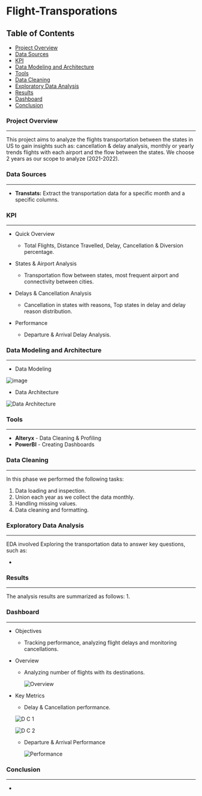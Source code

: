 # Flight-Transporations

## Table of Contents

- [Project Overview](#project-overview)
- [Data Sources](#data-sources)
- [KPI](#kpi)
- [Data Modeling and Architecture](#data-modeling-and-architecture)
- [Tools](#tools)
- [Data Cleaning](#data-cleaning)
- [Exploratory Data Analysis](#exploratory-data-analysis)
- [Results](#results)
- [Dashboard](#dashboard)
- [Conclusion](#conclusion)
### Project Overview
---
This project aims to analyze the flights transportation between the states in US to gain insights such as: cancellation & delay analysis, monthly or yearly trends flights with each airport and the flow between the states. We choose 2 years as our scope to analyze (2021-2022).

### Data Sources
---
- **Transtats:** Extract the transportation data for a specific month and a specific columns.

### KPI
---
- Quick Overview
   - Total Flights, Distance Travelled, Delay, Cancellation & Diversion percentage.
     
- States & Airport Analysis
   - Transportation flow between states, most frequent airport and connectivity between cities.

- Delays & Cancellation Analysis
  - Cancellation in states with reasons, Top states in delay and delay reason distribution.

- Performance 
  -  Departure & Arrival Delay Analysis.
 
### Data Modeling and Architecture
--- 
- Data Modeling
  
![image](https://github.com/ShadyWessemy/Flights-Transporation/assets/73957793/d8cc6156-0f68-46c9-af21-e59232045c06)

- Data Architecture
  
![Data Architecture](https://github.com/ShadyWessemy/Flights-Transporation/assets/73957793/619a149e-6c9c-4cbb-9db2-e0541ea60e3e)

### Tools 
---
- **Alteryx** - Data Cleaning & Profiling
- **PowerBI** - Creating Dashboards

### Data Cleaning
---
In this phase we performed the following tasks:

1. Data loading and inspection.
2. Union each year as we collect the data monthly.
3. Handling missing values.
4. Data cleaning and formatting.

### Exploratory Data Analysis 
---
EDA involved Exploring the transportation data to answer key questions, such as:

- 

### Results 
---
The analysis results are summarized as follows:
1.

### Dashboard
---

- Objectives
  - Tracking performance, analyzing flight delays and monitoring cancellations.

- Overview
  - Analyzing number of flights with its destinations.

    ![Overview](https://github.com/ShadyWessemy/Flights-Transporation/assets/73957793/834b51b4-faa5-46af-a114-d5323a654b85)

- Key Metrics
  -  Delay & Cancellation performance.

    ![D C 1](https://github.com/ShadyWessemy/Flights-Transporation/assets/73957793/867f242d-f920-4072-a937-40e3a06b3c9f)

    ![D C 2](https://github.com/ShadyWessemy/Flights-Transporation/assets/73957793/736ef97d-28fd-4821-9932-d32650425904)

  - Departure & Arrival Performance

    ![Performance](https://github.com/ShadyWessemy/Flights-Transporation/assets/73957793/4d1d8083-4eb4-4a3e-9591-fd661152836a)

### Conclusion
---
- 
